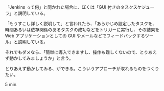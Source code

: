 「Jenkins って何」と聞かれた場合に、ぼくは「GUI 付きのタスクスケジューラ」と説明している。

「もうすこし詳しく説明して」と言われたら、「あらかじめ設定したタスクを、時間あるいは依存関係のあるタスクの成功などをトリガーに実行し、その結果を Web アプリケーションとしての GUI やメールなどでフィードバックするツール」と説明している。

それでもダメなら、「簡単に導入できますし、操作も難しくないので、とりあえず動かしてみましょうか」と言う。

とりあえず動かしてみる、ができる。こういうアプローチが取れるものをつくりたい。

5 min.

